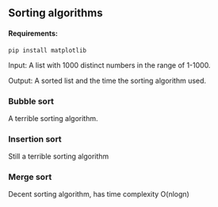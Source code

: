 ## Sorting algorithms 

#### Requirements:
```
pip install matplotlib
```


Input: A list with 1000 distinct numbers in the range of 1-1000.

Output: A sorted list and the time the sorting algorithm used.

### Bubble sort
A terrible sorting algorithm. 

### Insertion sort
Still a terrible sorting algorithm

### Merge sort
Decent sorting algorithm, has time complexity O(nlogn)
